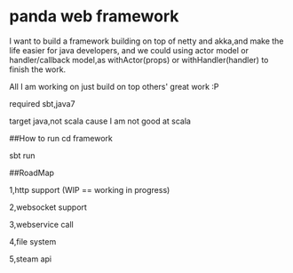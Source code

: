 panda web framework
===================
I want to build a framework building on top of netty and akka,and make the life easier for java developers,
and we could using actor model or handler/callback model,as withActor(props) or withHandler(handler)
to finish the work.

All I am working on just build on top others' great work :P

required sbt,java7

target java,not scala cause I am not good at scala

##How to run
cd framework

sbt run

##RoadMap

1,http support (WIP == working in progress)

2,websocket support

3,webservice call

4,file system

5,steam api